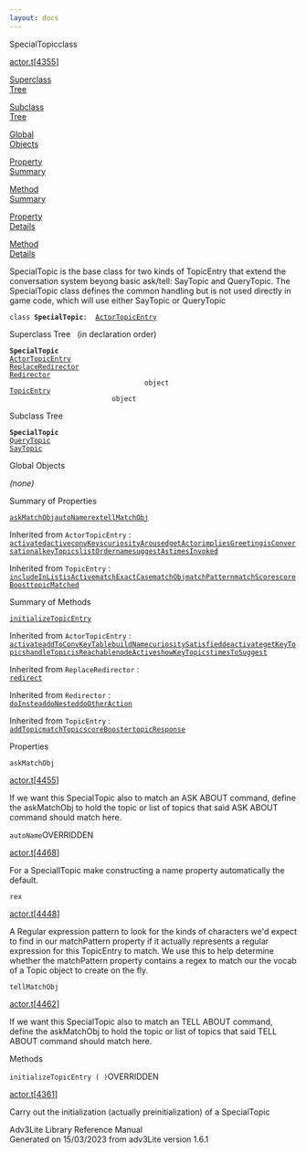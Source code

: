```yaml
---
layout: docs
---
```

<span class="title">SpecialTopic</span><span class="type">class</span>

[actor.t](../file/actor.t.html)\[[4355](../source/actor.t.html#4355)\]

[Superclass  
Tree](#_SuperClassTree_)

[Subclass  
Tree](#_SubClassTree_)

[Global  
Objects](#_ObjectSummary_)

[Property  
Summary](#_PropSummary_)

[Method  
Summary](#_MethodSummary_)

[Property  
Details](#_Properties_)

[Method  
Details](#_Methods_)



SpecialTopic is the base class for two kinds of TopicEntry that extend
the conversation system beyong basic ask/tell: SayTopic and QueryTopic.
The SpecialTopic class defines the common handling but is not used
directly in game code, which will use either SayTopic or QueryTopic

`class `**`SpecialTopic`**` :   `[`ActorTopicEntry`](../object/ActorTopicEntry.html)



<span id="_SuperClassTree_"></span>



<span class="hdln">Superclass Tree</span>   (in declaration order)



**`SpecialTopic`**  
[`ActorTopicEntry`](../object/ActorTopicEntry.html)  
[`ReplaceRedirector`](../object/ReplaceRedirector.html)  
[`Redirector`](../object/Redirector.html)  
`                                 object`  
[`TopicEntry`](../object/TopicEntry.html)  
`                         object`  
<span id="_SubClassTree_"></span>



<span class="hdln">Subclass Tree</span>  



**`SpecialTopic`**  
[`QueryTopic`](../object/QueryTopic.html)  
[`SayTopic`](../object/SayTopic.html)  
<span id="_ObjectSummary_"></span>



<span class="hdln">Global Objects</span>  



*(none)* <span id="_PropSummary_"></span>



<span class="hdln">Summary of Properties</span>  



[`askMatchObj`](#askMatchObj)[`autoName`](#autoName)[`rex`](#rex)[`tellMatchObj`](#tellMatchObj)

Inherited from `ActorTopicEntry` :  
[`activated`](../object/ActorTopicEntry.html#activated)[`active`](../object/ActorTopicEntry.html#active)[`convKeys`](../object/ActorTopicEntry.html#convKeys)[`curiosityAroused`](../object/ActorTopicEntry.html#curiosityAroused)[`getActor`](../object/ActorTopicEntry.html#getActor)[`impliesGreeting`](../object/ActorTopicEntry.html#impliesGreeting)[`isConversational`](../object/ActorTopicEntry.html#isConversational)[`keyTopics`](../object/ActorTopicEntry.html#keyTopics)[`listOrder`](../object/ActorTopicEntry.html#listOrder)[`name`](../object/ActorTopicEntry.html#name)[`suggestAs`](../object/ActorTopicEntry.html#suggestAs)[`timesInvoked`](../object/ActorTopicEntry.html#timesInvoked)





Inherited from `TopicEntry` :  
[`includeInList`](../object/TopicEntry.html#includeInList)[`isActive`](../object/TopicEntry.html#isActive)[`matchExactCase`](../object/TopicEntry.html#matchExactCase)[`matchObj`](../object/TopicEntry.html#matchObj)[`matchPattern`](../object/TopicEntry.html#matchPattern)[`matchScore`](../object/TopicEntry.html#matchScore)[`scoreBoost`](../object/TopicEntry.html#scoreBoost)[`topicMatched`](../object/TopicEntry.html#topicMatched)

<span id="_MethodSummary_"></span>



<span class="hdln">Summary of Methods</span>  



[`initializeTopicEntry`](#initializeTopicEntry)

Inherited from `ActorTopicEntry` :  
[`activate`](../object/ActorTopicEntry.html#activate)[`addToConvKeyTable`](../object/ActorTopicEntry.html#addToConvKeyTable)[`buildName`](../object/ActorTopicEntry.html#buildName)[`curiositySatisfied`](../object/ActorTopicEntry.html#curiositySatisfied)[`deactivate`](../object/ActorTopicEntry.html#deactivate)[`getKeyTopics`](../object/ActorTopicEntry.html#getKeyTopics)[`handleTopic`](../object/ActorTopicEntry.html#handleTopic)[`isReachable`](../object/ActorTopicEntry.html#isReachable)[`nodeActive`](../object/ActorTopicEntry.html#nodeActive)[`showKeyTopics`](../object/ActorTopicEntry.html#showKeyTopics)[`timesToSuggest`](../object/ActorTopicEntry.html#timesToSuggest)

Inherited from `ReplaceRedirector` :  
[`redirect`](../object/ReplaceRedirector.html#redirect)

Inherited from `Redirector` :  
[`doInstead`](../object/Redirector.html#doInstead)[`doNested`](../object/Redirector.html#doNested)[`doOtherAction`](../object/Redirector.html#doOtherAction)

Inherited from `TopicEntry` :  
[`addTopic`](../object/TopicEntry.html#addTopic)[`matchTopic`](../object/TopicEntry.html#matchTopic)[`scoreBooster`](../object/TopicEntry.html#scoreBooster)[`topicResponse`](../object/TopicEntry.html#topicResponse)

<span id="_Properties_"></span>



<span class="hdln">Properties</span>  



<span id="askMatchObj"></span>

`askMatchObj`

[actor.t](../file/actor.t.html)\[[4455](../source/actor.t.html#4455)\]



If we want this SpecialTopic also to match an ASK ABOUT command, define
the askMatchObj to hold the topic or list of topics that said ASK ABOUT
command should match here.



<span id="autoName"></span>

`autoName`<span class="rem">OVERRIDDEN</span>

[actor.t](../file/actor.t.html)\[[4468](../source/actor.t.html#4468)\]



For a SpeciallTopic make constructing a name property automatically the
default.



<span id="rex"></span>

`rex`

[actor.t](../file/actor.t.html)\[[4448](../source/actor.t.html#4448)\]



A Regular expression pattern to look for the kinds of characters we'd
expect to find in our matchPattern property if it actually represents a
regular expression for this TopicEntry to match. We use this to help
determine whether the matchPattern property contains a regex to match
our the vocab of a Topic object to create on the fly.



<span id="tellMatchObj"></span>

`tellMatchObj`

[actor.t](../file/actor.t.html)\[[4462](../source/actor.t.html#4462)\]



If we want this SpecialTopic also to match an TELL ABOUT command, define
the askMatchObj to hold the topic or list of topics that said TELL ABOUT
command should match here.



<span id="_Methods_"></span>



<span class="hdln">Methods</span>  



<span id="initializeTopicEntry"></span>

`initializeTopicEntry ( )`<span class="rem">OVERRIDDEN</span>

[actor.t](../file/actor.t.html)\[[4361](../source/actor.t.html#4361)\]



Carry out the initialization (actually preinitialization) of a
SpecialTopic





Adv3Lite Library Reference Manual  
Generated on 15/03/2023 from adv3Lite version 1.6.1


